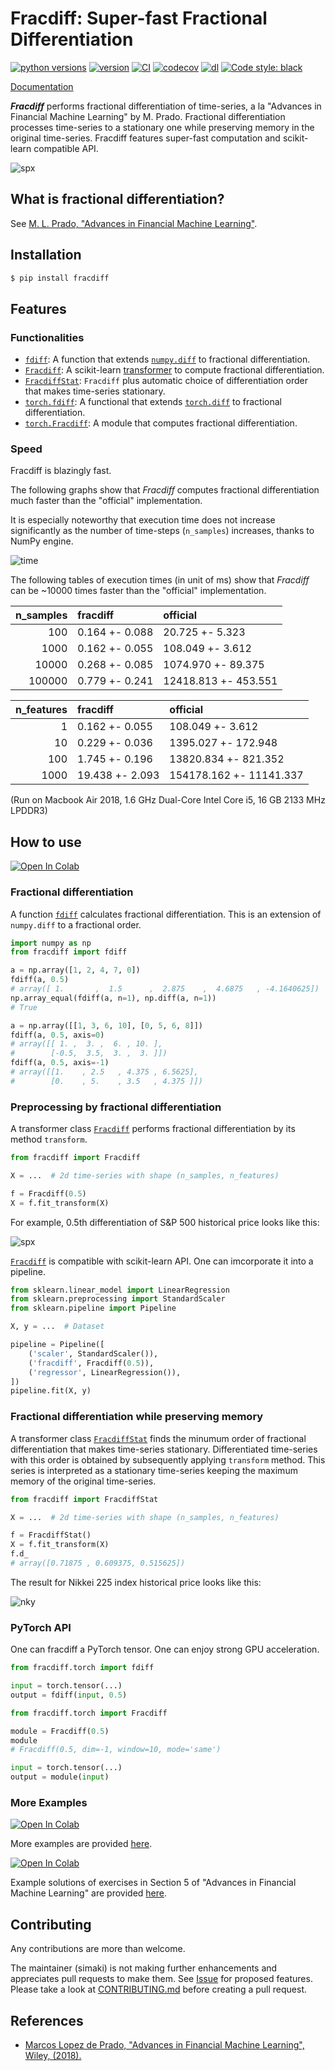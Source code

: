 # Fracdiff: Super-fast Fractional Differentiation

[![python versions](https://img.shields.io/pypi/pyversions/fracdiff.svg)](https://pypi.org/project/fracdiff)
[![version](https://img.shields.io/pypi/v/fracdiff.svg)](https://pypi.org/project/fracdiff)
[![CI](https://github.com/fracdiff/fracdiff/actions/workflows/ci.yml/badge.svg)](https://github.com/fracdiff/fracdiff/actions/workflows/ci.yml)
[![codecov](https://codecov.io/gh/fracdiff/fracdiff/branch/main/graph/badge.svg)](https://codecov.io/gh/fracdiff/fracdiff)
[![dl](https://img.shields.io/pypi/dm/fracdiff)](https://pypi.org/project/fracdiff)
[![Code style: black](https://img.shields.io/badge/code%20style-black-000000.svg)](https://github.com/psf/black)

[Documentation](https://fracdiff.github.io/fracdiff/)

***Fracdiff*** performs fractional differentiation of time-series,
a la "Advances in Financial Machine Learning" by M. Prado.
Fractional differentiation processes time-series to a stationary one while preserving memory in the original time-series.
Fracdiff features super-fast computation and scikit-learn compatible API.

![spx](./examples/fig/spx.png)

## What is fractional differentiation?

See [M. L. Prado, "Advances in Financial Machine Learning"][prado].

## Installation

```sh
$ pip install fracdiff
```

## Features

### Functionalities

- [`fdiff`](https://fracdiff.github.io/fracdiff/generated/fracdiff.fdiff.html): A function that extends [`numpy.diff`](https://numpy.org/doc/stable/reference/generated/numpy.diff.html) to fractional differentiation.
- [`Fracdiff`](https://fracdiff.github.io/fracdiff/generated/fracdiff.Fracdiff.html): A scikit-learn [transformer](https://scikit-learn.org/stable/modules/generated/sklearn.base.TransformerMixin.html) to compute fractional differentiation.
- [`FracdiffStat`](https://fracdiff.github.io/fracdiff/generated/fracdiff.FracdiffStat.html): `Fracdiff` plus automatic choice of differentiation order that makes time-series stationary.
- [`torch.fdiff`](https://fracdiff.github.io/fracdiff/generated/fracdiff.torch.fdiff.html): A functional that extends [`torch.diff`](https://pytorch.org/docs/stable/generated/torch.diff.html) to fractional differentiation.
- [`torch.Fracdiff`](https://fracdiff.github.io/fracdiff/generated/fracdiff.torch.Fracdiff.html): A module that computes fractional differentiation.

### Speed

Fracdiff is blazingly fast.

The following graphs show that *Fracdiff* computes fractional differentiation much faster than the "official" implementation.

It is especially noteworthy that execution time does not increase significantly as the number of time-steps (`n_samples`) increases, thanks to NumPy engine.

![time](https://user-images.githubusercontent.com/24503967/103437530-0a6c9800-4c6c-11eb-8119-48ef9e58ee63.png)

The following tables of execution times (in unit of ms) show that *Fracdiff* can be ~10000 times faster than the "official" implementation.

|   n_samples | fracdiff       | official             |
|------------:|:---------------|:---------------------|
|         100 | 0.164 +- 0.088 | 20.725 +- 5.323      |
|        1000 | 0.162 +- 0.055 | 108.049 +- 3.612     |
|       10000 | 0.268 +- 0.085 | 1074.970 +- 89.375   |
|      100000 | 0.779 +- 0.241 | 12418.813 +- 453.551 |

|   n_features | fracdiff        | official                |
|-------------:|:----------------|:------------------------|
|            1 | 0.162 +- 0.055  | 108.049 +- 3.612        |
|           10 | 0.229 +- 0.036  | 1395.027 +- 172.948     |
|          100 | 1.745 +- 0.196  | 13820.834 +- 821.352    |
|         1000 | 19.438 +- 2.093 | 154178.162 +- 11141.337 |

(Run on Macbook Air 2018, 1.6 GHz Dual-Core Intel Core i5, 16 GB 2133 MHz LPDDR3)

## How to use

[![Open In Colab](https://colab.research.google.com/assets/colab-badge.svg)](https://colab.research.google.com/github/fracdiff/fracdiff/blob/main/examples/example_howto.ipynb)

### Fractional differentiation

A function [`fdiff`](https://fracdiff.github.io/fracdiff/#fdiff) calculates fractional differentiation.
This is an extension of `numpy.diff` to a fractional order.

```python
import numpy as np
from fracdiff import fdiff

a = np.array([1, 2, 4, 7, 0])
fdiff(a, 0.5)
# array([ 1.       ,  1.5      ,  2.875    ,  4.6875   , -4.1640625])
np.array_equal(fdiff(a, n=1), np.diff(a, n=1))
# True

a = np.array([[1, 3, 6, 10], [0, 5, 6, 8]])
fdiff(a, 0.5, axis=0)
# array([[ 1. ,  3. ,  6. , 10. ],
#        [-0.5,  3.5,  3. ,  3. ]])
fdiff(a, 0.5, axis=-1)
# array([[1.    , 2.5   , 4.375 , 6.5625],
#        [0.    , 5.    , 3.5   , 4.375 ]])
```

### Preprocessing by fractional differentiation

A transformer class [`Fracdiff`](https://fracdiff.github.io/fracdiff/#id1) performs fractional differentiation by its method `transform`.

```python
from fracdiff import Fracdiff

X = ...  # 2d time-series with shape (n_samples, n_features)

f = Fracdiff(0.5)
X = f.fit_transform(X)
```

For example, 0.5th differentiation of S&P 500 historical price looks like this:

![spx](./examples/fig/spx.png)

[`Fracdiff`](https://fracdiff.github.io/fracdiff/#id1) is compatible with scikit-learn API.
One can imcorporate it into a pipeline.

```python
from sklearn.linear_model import LinearRegression
from sklearn.preprocessing import StandardScaler
from sklearn.pipeline import Pipeline

X, y = ...  # Dataset

pipeline = Pipeline([
    ('scaler', StandardScaler()),
    ('fracdiff', Fracdiff(0.5)),
    ('regressor', LinearRegression()),
])
pipeline.fit(X, y)
```

### Fractional differentiation while preserving memory

A transformer class [`FracdiffStat`](https://fracdiff.github.io/fracdiff/#fracdiffstat) finds the minumum order of fractional differentiation that makes time-series stationary.
Differentiated time-series with this order is obtained by subsequently applying `transform` method.
This series is interpreted as a stationary time-series keeping the maximum memory of the original time-series.

```python
from fracdiff import FracdiffStat

X = ...  # 2d time-series with shape (n_samples, n_features)

f = FracdiffStat()
X = f.fit_transform(X)
f.d_
# array([0.71875 , 0.609375, 0.515625])
```

The result for Nikkei 225 index historical price looks like this:

![nky](./examples/fig/nky.png)


### PyTorch API

One can fracdiff a PyTorch tensor. One can enjoy strong GPU acceleration.

```py
from fracdiff.torch import fdiff

input = torch.tensor(...)
output = fdiff(input, 0.5)
```

```py
from fracdiff.torch import Fracdiff

module = Fracdiff(0.5)
module
# Fracdiff(0.5, dim=-1, window=10, mode='same')

input = torch.tensor(...)
output = module(input)
```

### More Examples

[![Open In Colab](https://colab.research.google.com/assets/colab-badge.svg)](https://colab.research.google.com/github/fracdiff/fracdiff/blob/main/examples/example_prado.ipynb)

More examples are provided [here](examples/example_prado.ipynb).

[![Open In Colab](https://colab.research.google.com/assets/colab-badge.svg)](https://colab.research.google.com/github/fracdiff/fracdiff/blob/main/examples/example_exercise.ipynb)

Example solutions of exercises in Section 5 of "Advances in Financial Machine Learning" are provided [here](examples/example_exercise.ipynb).

## Contributing

Any contributions are more than welcome.

The maintainer (simaki) is not making further enhancements and appreciates pull requests to make them.
See [Issue](https://github.com/fracdiff/fracdiff/issues) for proposed features.
Please take a look at [CONTRIBUTING.md](.github/CONTRIBUTING.md) before creating a pull request.

## References

- [Marcos Lopez de Prado, "Advances in Financial Machine Learning", Wiley, (2018).][prado]

[prado]: https://www.wiley.com/en-us/Advances+in+Financial+Machine+Learning-p-9781119482086
